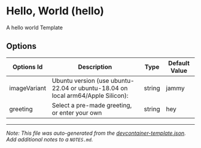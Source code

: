 
# Hello, World (hello)

A hello world Template

## Options

| Options Id | Description | Type | Default Value |
|-----|-----|-----|-----|
| imageVariant | Ubuntu version (use ubuntu-22.04 or ubuntu-18.04 on local arm64/Apple Silicon): | string | jammy |
| greeting | Select a pre-made greeting, or enter your own | string | hey |



---

_Note: This file was auto-generated from the [devcontainer-template.json](https://github.com/digimangos-playground/dev-container-package/blob/main/src/hello/devcontainer-template.json).  Add additional notes to a `NOTES.md`._
